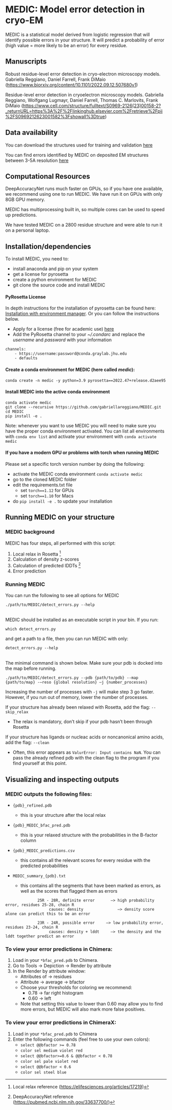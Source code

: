 # MEDIC: Model error detection in cryo-EM

MEDIC is a statistical model derived from logistic regression that will identify possible errors in your structure. It will predict a probability of error (high value = more likely to be an error) for every residue.

## Manuscripts

Robust residue-level error detection in cryo-electron microscopy models. Gabriella Reggiano, Daniel Farrell, Frank DiMaio (https://www.biorxiv.org/content/10.1101/2022.09.12.507680v1)

Residue-level error detection in cryoelectron microscopy models. Gabriella Reggiano, Wolfgang Lugmayr, Daniel Farrell, Thomas C. Marlovits, Frank DiMaio (https://www.cell.com/structure/fulltext/S0969-2126(23)00158-2?_returnURL=https%3A%2F%2Flinkinghub.elsevier.com%2Fretrieve%2Fpii%2FS0969212623001582%3Fshowall%3Dtrue)

## Data availability

You can download the structures used for training and validation [here](https://files.ipd.uw.edu/pub/MEDIC/errors.tar.gz)

You can find errors identified by MEDIC on deposited EM structures between 3-5A resolution [here](https://files.ipd.uw.edu/pub/MEDIC/emdb_curated_MEDIC_errors.csv)

## Computational Resources
DeepAccuracyNet runs much faster on GPUs, so if you have one available, we recommend using one to run MEDIC. We have run it on GPUs with only 8GB GPU memory.

MEDIC has multiprocessing built in, so multiple cores can be used to speed up predictions.

We have tested MEDIC on a 2800 residue structure and were able to run it on a personal laptop. 

## Installation/dependencies

To install MEDIC, you need to:
- install anaconda and pip on your system
- get a license for pyrosetta
- create a python environment for MEDIC
- git clone the source code and install MEDIC

#### PyRosetta License
In depth instructions for the installation of pyrosetta can be found here: [Installation with environment manager](https://www.pyrosetta.org/downloads#h.6vttn15ac69d).
Or you can follow the instructions below.

- Apply for a license (free for academic use) [here](https://els2.comotion.uw.edu/product/rosetta)
- Add the PyRosetta channel to your *~/.condarc* and replace the *username* and *password* with your information
```
channels:
    - https://username:password@conda.graylab.jhu.edu
    - defaults
```

#### Create a conda environment for MEDIC (here called *medic*):
```
conda create -n medic -y python=3.9 pyrosetta==2022.47+release.d2aee95
```

#### Install MEDIC into the active conda environment
```
conda activate medic
git clone --recursive https://github.com/gabriellareggiano/MEDIC.git
cd MEDIC
pip install -e .
```
Note: whenever you want to use MEDIC you will need to make sure you have the proper conda environment activated.
You can list all environments with `conda env list` and activate your environment with `conda activate medic`

#### If you have a modern GPU or problems with torch when running MEDIC
Please set a specific torch version number by doing the following:
- activate the MEDIC conda environment `conda activate medic`
- go to the cloned MEDIC folder
- edit the requirements.txt file
  - set `torch==1.12` for GPUs
  - set `torch==1.10` for Macs
- do `pip install -e .` to update your installation

## Running MEDIC on your structure
### MEDIC background

MEDIC has four steps, all performed with this script:
1. Local relax in Rosetta [^1]
2. Calculation of density z-scores
3. Calculation of predicted lDDTs [^2]
4. Error prediction

### Running MEDIC

You can run the following to see all options for MEDIC
```
./path/to/MEDIC/detect_errors.py --help
```
\
MEDIC should be installed as an executable script in your bin. If you run:
```
which detect_errors.py
```
and get a path to a file, then you can run MEDIC with only:
```
detect_errors.py --help
```
\
The minimal command is shown below. Make sure your pdb is docked into the map before running.
```
./path/to/MEDIC/detect_errors.py --pdb {path/to/pdb} --map {path/to/map} -–reso {global resolution} –j {number_processes}
```
Increasing the number of processes with `-j` will make step 3 go faster. However, if you run out of memory, lower the number of processes.

If your structure has already been relaxed with Rosetta, add the flag: `--skip_relax`
  - The relax is mandatory, don’t skip if your pdb hasn’t been through Rosetta

If your structure has ligands or nucleac acids or noncanonical amino acids, add the flag: `--clean` 
  - Often, this error appears as `ValurError: Input contains NaN`. You can pass the already refined pdb with the clean flag to the program if you find yourself at this point.

## Visualizing and inspecting outputs

### MEDIC outputs the following files:

- `{pdb}_refined.pdb`
  - this is your structure after the local relax

- `{pdb}_MEDIC_bfac_pred.pdb`
  - this is your relaxed structure with the probabilities in the B-factor column

- `{pdb}_MEDIC_predictions.csv`
  - this contains all the relevant scores for every residue with the predicted probabilities

- `MEDIC_summary_{pdb}.txt`
  - this contains all the segments that have been marked as errors, as well as the scores that flagged them as errors
```
              25R - 28R, definite error       —> high probability error, residues 25-28, chain R
                   causes: density               —> density score alone can predict this to be an error

              23R - 24R, possible error     —> low probability error, residues 23-24, chain R
                   causes: density + lddt     —> the density and the lddt together predict an error
```

### To view your error predictions in Chimera:

1. Load in your `*bfac_pred.pdb` to Chimera. 
2. Go to Tools -> Depiction -> Render by attribute
3. In the Render by attribute window:
   - Attributes of -> residues
   - Attribute -> average -> bfactor
   - Choose your thresholds for coloring we recommend:
     - 0.78 -> far right histogram
     - 0.60 -> left
   - Note that setting this value to lower than 0.60 may allow you to find more errors, but MEDIC will also mark more false positives.


### To view your error predictions in ChimeraX:

1. Load in your `*bfac_pred.pdb` to Chimera
2. Enter the following commands (feel free to use your own colors):
   - `select @@bfactor >= 0.78`
   - `color sel medium violet red`
   - `select @@bfactor>=0.6 & @@bfactor < 0.78`
   - `color sel pale violet red`
   - `select @@bfactor < 0.6`
   - `color sel steel blue`


[^1]: Local relax reference (https://elifesciences.org/articles/17219)
[^2]: DeepAccuracyNet reference (https://pubmed.ncbi.nlm.nih.gov/33637700/)
